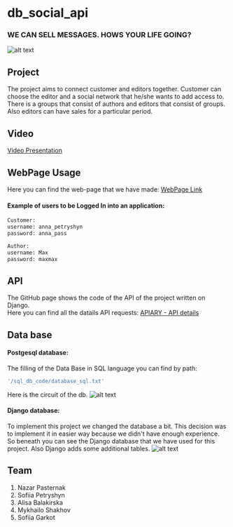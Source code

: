 # db_social_api

### WE CAN SELL MESSAGES. HOWS YOUR LIFE GOING?
![alt text](https://pics.me.me/when-they-ask-you-hows-your-life-going-32408090.png) 


## Project
The project aims to connect customer and editors together. Customer can choose the editor and a social network that he/she wants to add access to.
There is a groups that consist of authors and editors that consist of groups.
Also editors can have sales for a particular period.

## Video

[Video Presentation](https://www.youtube.com/watch?v=MZXWhjnZxd0 )

## WebPage Usage
Here you can find the web-page that we have made: [WebPage Link](https://priceless-nobel-1c7878.netlify.app/)
#### Example of users to be Logged In into an application:
```bash
Customer:
username: anna_petryshyn
password: anna_pass

Author:
username: Max
password: maxmax 
```

## API

The GitHub page shows the code of the API of the project written on Django.\
Here you can find all the datails API requests: [APIARY - API details](https://sofiia.docs.apiary.io/#reference/0/users-collection)

## Data base
#### Postgesql database:
The filling of the Data Base in SQL language you can find by path: 
```bash
'/sql_db_code/database_sql.txt'
```
Here is the circuit of the db.
![alt text](https://github.com/SOFIAshyn/db_social_api/blob/master/photos/sql_data_base.jpeg?raw=true)

#### Django database:
To implement this project we changed the database a bit. This decision was to implement it in easier way because we didn't have enough experience. So beneath you can see the Django database that we have used for this project.
Also Django adds some additional tables.
![alt text](https://github.com/SOFIAshyn/db_social_api/blob/master/photos/django_data_base.jpeg?raw=true)

## Team
1. Nazar Pasternak
2. Sofiia Petryshyn
3. Alisa Balakirska
4. Mykhailo Shakhov
5. Sofiia Garkot
